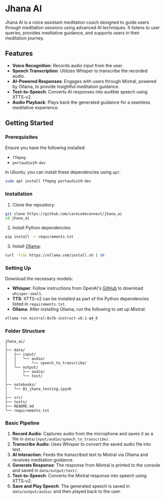 # Jhana AI

Jhana AI is a voice assistant meditation coach designed to guide users through meditation sessions using advanced AI techniques. It listens to user queries, provides meditative guidance, and supports users in their meditation journey.

## Features

- **Voice Recognition**: Records audio input from the user.
- **Speech Transcription**: Utilizes Whisper to transcribe the recorded audio.
- **AI-Powered Responses**: Engages with users through Mixtral, powered by Ollama, to provide insightful meditation guidance.
- **Text-to-Speech**: Converts AI responses into audible speech using XTTS-v2.
- **Audio Playback**: Plays back the generated guidance for a seamless meditative experience.

## Getting Started

### Prerequisites

Ensure you have the following installed:
- `ffmpeg`
- `portaudio19-dev`

In Ubuntu, you can install these dependencies using `apt`:

```bash
sudo apt install ffmpeg portaudio19-dev
```

### Installation

1. Clone the repository:

```bash
git clone https://github.com/carecodeconnect/jhana_ai
cd jhana_ai
```

2. Install Python dependencies:

```bash
pip install -r requirements.txt
```

3. Install [Ollama](https://ollama.com/):

```bash
curl -fsSL https://ollama.com/install.sh | sh
```

### Setting Up

Download the necessary models:

- **Whisper**: Follow instructions from OpenAI's [GitHub](https://github.com/openai/whisper) to download `whisper-small`.
- **TTS**: XTTS-v2 can be installed as part of the Python dependencies listed in `requirements.txt`.
- **Ollama**: After installing Ollama, run the following to set up Mixtral:

```bash
ollama run mixtral:8x7b-instruct-v0.1-q4_0
```

### Folder Structure

```
jhana_ai/
│
├── data/
│   ├── input/
│   │   └── audio/
│   │       └── speech_to_transcribe/
│   └── output/
│       ├── audio/
│       └── text/
│
├── notebooks/
│   └── 01_jhana_testing.ipynb
│
├── src/
├── tests/
├── README.md
└── requirements.txt
```

### Basic Pipeline

1. **Record Audio**: Captures audio from the microphone and saves it as a file in `data/input/audio/speech_to_transcribe/`.
2. **Transcribe Audio**: Uses Whisper to convert the saved audio file into text.
3. **AI Interaction**: Feeds the transcribed text to Mixtral via Ollama and receives meditation guidance.
4. **Generate Response**: The response from Mixtral is printed to the console and saved in `data/output/text/`.
5. **Text-to-Speech**: Converts the Mixtral response into speech using XTTS-v2.
6. **Save and Play Speech**: The generated speech is saved in `data/output/audio/` and then played back to the user.
